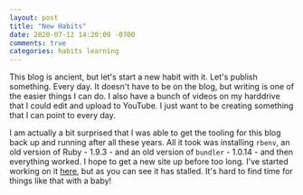 ```yaml
---
layout: post
title: "New Habits"
date: 2020-07-12 14:20:09 -0700
comments: true
categories: habits learning
---
```


This blog is ancient, but let's start a new habit with it. Let's publish something. Every day. It doesn't have to be on the blog, but writing is one of the easier things I can do. I also have a bunch of videos on my harddrive that I could edit and upload to YouTube. I just want to be creating something that I can point to every day.

I am actually a bit surprised that I was able to get the tooling for this blog back up and running after all these years. All it took was installing `rbenv`, an old version of Ruby - 1.9.3 - and an old version of `bundler` - 1.0.14 - and then everything worked. I hope to get a new site up before too long. I've started working on it [here](https://github.com/xonev/the-archive/tree/master/websites), but as you can see it has stalled. It's hard to find time for things like that with a baby!